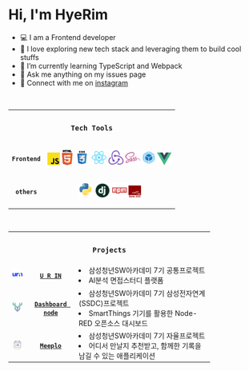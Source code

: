 <h1>Hi, I'm HyeRim</h1>

- 💻 I am a Frontend developer
- 💙 I love exploring new tech stack and leveraging them to build cool stuffs
- 🌱 I’m currently learning TypeScript and Webpack
- 📝 Ask me anything on my issues page
- 📧 Connect with me on [instagram](https://instagram.com/dv_hroo)

<br>
<table style="width:80%">
    <tr>
        <td colspan="2" align="center">
            <h3><code>Tech Tools</code></h3>
        </td>
    </tr>
    <tr>
    	<td align="center">
            <code><b>Frontend</b></code>
        </td>
        <td align="center">
            <p>
                <code><img title="Javascript" height="25" src="images/javascript.svg"></code>
                <code><img title="HTML5" height="30" src="images/html5.svg"></code>
                <code><img title="CSS" height="30" src="images/css.svg"></code>
                <code><img title="React" height="30" src="images/react-original.svg"></code>
                <code><img title="Redux" height="30" src="images/redux.svg"></code>
                <code><img title="SASS" height="30" src="images/sass.svg"></code>
                <code><img title="webpack" height="30" src="images/webpack.svg"></code>
                <code><img title="vuejs" height="25" src="images/vuejs.svg"></code>
            </p>
        </td>
    </tr>
    <tr>
        <td align="center">
            <code><b>others</b></code>
        </td>
        <td align="center">
            <p>
                <code><img title="Python" height="30" src="images/python-original.svg"></code>
                <code><img title="Django" height="30" src="images/django.png"></code>
                <code><img title="npm" height="30" src="images/npm.svg"></code>
                <code><img title="nodered" height="25" src="images/node-red.svg"></code>
            </p>
        </td>
    </tr>
</table>

<br>

<table style="width:80%;">
    <tr>
        <td colspan="3" align="center">
            <h3><code>Projects</code></h3>
        </td>
    </tr>
    <tr>
        <td>
            <img title="U-R-IN" width="40" src="images/pjt-urin"></img>
        </td>
    	<td align="center">
            <a href="https://github.com/hrookim/U-R-IN">
            <code><b>U R IN</b></code>
            </a>
        </td>
        <td>
            <li>
            삼성청년SW아카데미 7기 공통프로젝트
            </li>
            <li>
            AI분석 면접스터디 플랫폼
            </li>
        </td>
    </tr>
    <tr>
        <td>
            <img title="dashboard" width="40" src="images/pjt-dashboard"></img>
        </td>
        <td align="center">
            <a href="https://github.com/SoopSASM/SamsungAutomationStudio">
            <code><b>Dashboard node</b></code>
            </a>
        </td>
        <td>
            <li>
            삼성청년SW아카데미 7기 삼성전자연계(SSDC)프로젝트
            </li>
            <li>
            SmartThings 기기를 활용한 Node-RED 오픈소스 대시보드
            </li>
        </td>
    </tr>
    <tr>
        <td>
            <img title="meeplo" width="40" src="images/pjt-meeplo"></img>
        </td>
        <td align="center">
            <a href="https://github.com/MEEPLO/MEEPLO">
            <code><b>Meeplo</b></code>
            </a>
        </td>
        <td>
            <li>
            삼성청년SW아카데미 7기 자율프로젝트
            </li>
            <li>
            어디서 만날지 추천받고, 함께한 기록을 남길 수 있는 애플리케이션
            </li>
        </td>
    </tr>
</table>

<br>
